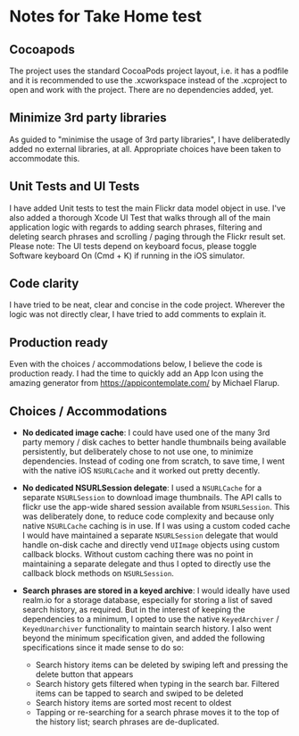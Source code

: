 Notes for Take Home test
=============================
Cocoapods
---------
The project uses the standard CocoaPods project layout, i.e. it has a podfile and it is recommended to use the .xcworkspace instead of the .xcproject to open and work with the project. There are no dependencies added, yet.

Minimize 3rd party libraries
---------
As guided to "minimise the usage of 3rd party libraries", I have deliberatedly added no external libraries, at all. Appropriate choices have been taken to accommodate this.

Unit Tests and UI Tests
---------
I have added Unit tests to test the main Flickr data model object in use. I've also added a thorough Xcode UI Test that walks through all of the main application logic with regards to adding search phrases, filtering and deleting search phrases and scrolling / paging through the Flickr result set. Please note: The UI tests depend on keyboard focus, please toggle Software keyboard On (Cmd + K) if running in the iOS simulator.

Code clarity
---------
I have tried to be neat, clear and concise in the code project. Wherever the logic was not directly clear, I have tried to add comments to explain it.

Production ready
---------
Even with the choices / accommodations below, I believe the code is production ready. I had the time to quickly add an App Icon using the amazing generator from https://appicontemplate.com/ by Michael Flarup.

Choices / Accommodations
------------------------
 * **No dedicated image cache**: I could have used one of the many 3rd party memory / disk caches to better handle thumbnails being available persistently, but deliberately chose to not use one, to minimize dependencies. Instead of coding one from scratch, to save time, I went with the native iOS `NSURLCache` and it worked out pretty decently.

 * **No dedicated NSURLSession delegate**: I used a `NSURLCache` for a separate `NSURLSession` to download image thumbnails. The API calls to flickr use the app-wide shared session available from `NSURLSession`. This was deliberately done, to reduce code complexity and because only native `NSURLCache` caching is in use. If I was using a custom coded cache I would have maintained a separate `NSURLSession` delegate that would handle on-disk cache and directly vend `UIImage` objects using custom callback blocks. Without custom caching there was no point in maintaining a separate delegate and thus I opted to directly use the callback block methods on `NSURLSession`.

 * **Search phrases are stored in a keyed archive**: I would ideally have used realm.io for a storage database, especially for storing a list of saved search history, as required. But in the interest of keeping the dependencies to a minimum, I opted to use the native `KeyedArchiver` / `KeyedUnarchiver` functionality to maintain search history. I also went beyond the minimum specification given, and added the following specifications since it made sense to do so:
    * Search history items can be deleted by swiping left and pressing the delete button that appears
    * Search history gets filtered when typing in the search bar. Filtered items can be tapped to search and swiped to be deleted
    * Search history items are sorted most recent to oldest
    * Tapping or re-searching for a search phrase moves it to the top of the history list; search phrases are de-duplicated.
